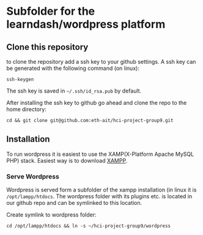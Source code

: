 # Subfolder for the learndash/wordpress platform

## Clone this repository
to clone the repository add a ssh key to your github settings. A ssh key can be generated with the following command (on linux):
```
ssh-keygen
```
The ssh key is saved in `~/.ssh/id_rsa.pub` by default.

After installing the ssh key to github go ahead and clone the repo to the home directory:
```
cd && git clone git@github.com:eth-ait/hci-project-group9.git
```

## Installation
To run wordpress it is easiest to use the XAMP(X-Platform Apache MySQL PHP) stack. Easiest way is to download [XAMPP](https://www.apachefriends.org/index.html).

### Serve Wordpress
Wordpress is served form a subfolder of the xampp installation (in linux it is `/opt/lampp/htdocs`. The wordpress folder with its plugins etc. is located in our github repo and can be symlinked to this location.

Create symlink to wordpress folder:
```
cd /opt/lampp/htdocs && ln -s ~/hci-project-group9/wordpress
```
